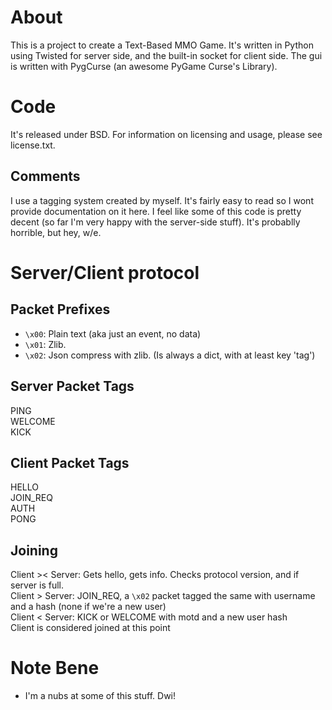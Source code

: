 # About
This is a project to create a Text-Based MMO Game. It's written in Python using Twisted for server side, and the built-in socket for client side. The gui is written with PygCurse (an awesome PyGame Curse's Library).

# Code
It's released under BSD. For information on licensing and usage, please see license.txt.

## Comments
I use a tagging system created by myself. It's fairly easy to read so I wont provide documentation on it here. I feel like some of this code is pretty decent (so far I'm very happy with the server-side stuff). It's probablly horrible, but hey, w/e.

# Server/Client protocol
## Packet Prefixes
- `\x00`: Plain text (aka just an event, no data)
- `\x01`: Zlib.
- `\x02`: Json compress with zlib. (Is always a dict, with at least key 'tag')    

## Server Packet Tags
PING    
WELCOME    
KICK    

## Client Packet Tags
HELLO    
JOIN_REQ    
AUTH    
PONG    

## Joining
Client >< Server: Gets hello, gets info. Checks protocol version, and if server is full.    
Client > Server: JOIN_REQ, a `\x02` packet tagged the same with username and a hash (none if we're a new user)    
Client < Server: KICK or WELCOME with motd and a new user hash    
Client is considered joined at this point    

# Note Bene
- I'm a nubs at some of this stuff. Dwi!
